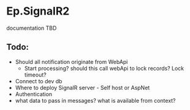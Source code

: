 # Ep.SignalR2

documentation TBD

Todo:
------
* Should all notification originate from WebApi
  * Start processing? should this call webApi to lock records?  Lock timeout?
* Connect to dev db
* Where to deploy SignalR server - Self host or AspNet
* Authentication
* what data to pass in messages?  what is available from context?